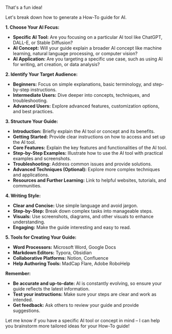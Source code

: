 
That's a fun idea! 

Let's break down how to generate a How-To guide for AI. 

**1. Choose Your AI Focus:**

* **Specific AI Tool:**  Are you focusing on a particular AI tool like ChatGPT, DALL-E, or Stable Diffusion?
* **AI Concept:** Will your guide explain a broader AI concept like machine learning, natural language processing, or computer vision?
* **AI Application:** Are you targeting a specific use case, such as using AI for writing, art creation, or data analysis?

**2. Identify Your Target Audience:**

* **Beginners:**  Focus on simple explanations, basic terminology, and step-by-step instructions.
* **Intermediate Users:**  Dive deeper into concepts, techniques, and troubleshooting.
* **Advanced Users:**  Explore advanced features, customization options, and best practices.

**3. Structure Your Guide:**

* **Introduction:** Briefly explain the AI tool or concept and its benefits.
* **Getting Started:** Provide clear instructions on how to access and set up the AI tool.
* **Core Features:**  Explain the key features and functionalities of the AI tool.
* **Step-by-Step Examples:**  Illustrate how to use the AI tool with practical examples and screenshots.
* **Troubleshooting:**  Address common issues and provide solutions.
* **Advanced Techniques (Optional):**  Explore more complex techniques and applications.
* **Resources and Further Learning:**  Link to helpful websites, tutorials, and communities.

**4. Writing Style:**

* **Clear and Concise:** Use simple language and avoid jargon.
* **Step-by-Step:**  Break down complex tasks into manageable steps.
* **Visuals:**  Use screenshots, diagrams, and other visuals to enhance understanding.
* **Engaging:**  Make the guide interesting and easy to read.

**5. Tools for Creating Your Guide:**

* **Word Processors:**  Microsoft Word, Google Docs
* **Markdown Editors:**  Typora, Obsidian
* **Collaborative Platforms:**  Notion, Confluence
* **Help Authoring Tools:**  MadCap Flare, Adobe RoboHelp

**Remember:**

* **Be accurate and up-to-date:** AI is constantly evolving, so ensure your guide reflects the latest information.
* **Test your instructions:**  Make sure your steps are clear and work as intended.
* **Get feedback:**  Ask others to review your guide and provide suggestions.



Let me know if you have a specific AI tool or concept in mind – I can help you brainstorm more tailored ideas for your How-To guide!

